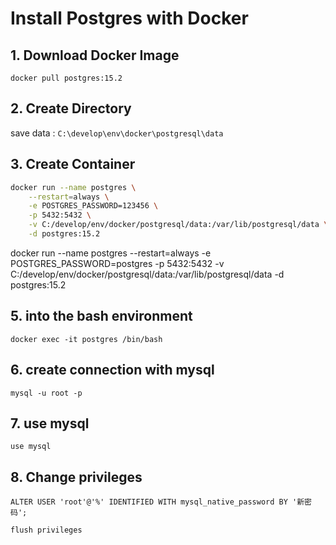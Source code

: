 # Install Postgres with Docker

## 1. Download Docker Image

`docker pull postgres:15.2`

## 2. Create Directory

save data : `C:\develop\env\docker\postgresql\data`

## 3. Create Container

```bash
docker run --name postgres \
    --restart=always \
    -e POSTGRES_PASSWORD=123456 \
    -p 5432:5432 \
    -v C:/develop/env/docker/postgresql/data:/var/lib/postgresql/data \
    -d postgres:15.2
```

docker run --name postgres --restart=always -e POSTGRES_PASSWORD=postgres -p 5432:5432 -v C:/develop/env/docker/postgresql/data:/var/lib/postgresql/data -d postgres:15.2

## 5. into the bash environment

`docker exec -it postgres /bin/bash`

## 6. create connection with mysql

`mysql -u root -p`

## 7. use mysql

`use mysql`

## 8. Change privileges

`ALTER USER 'root'@'%' IDENTIFIED WITH mysql_native_password BY '新密码';`

`flush privileges`
